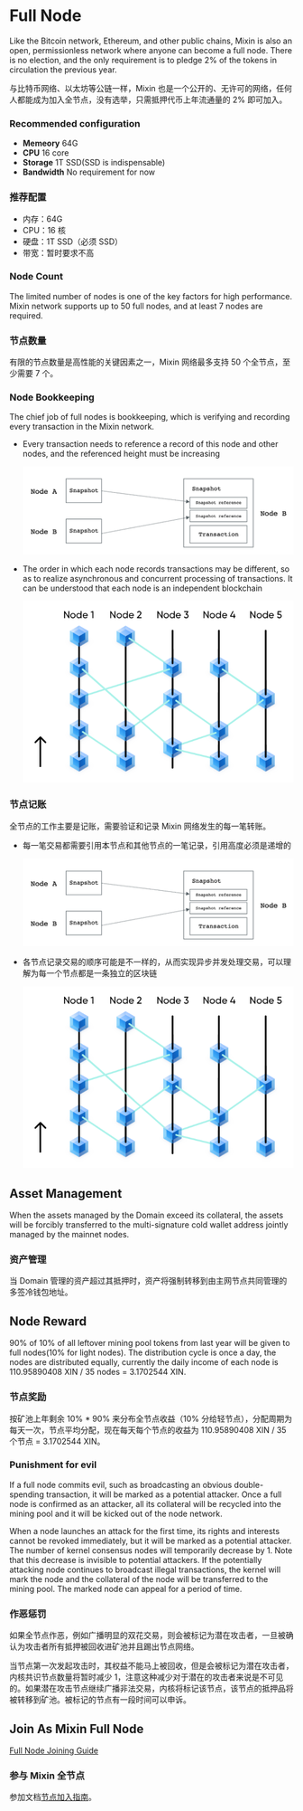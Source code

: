 # Full Node
Like the Bitcoin network, Ethereum, and other public chains, Mixin is also an open, permissionless network where anyone can become a full node. There is no election, and the only requirement is to pledge 2% of the tokens in circulation the previous year.

与比特币网络、以太坊等公链一样，Mixin 也是一个公开的、无许可的网络，任何人都能成为加入全节点，没有选举，只需抵押代币上年流通量的 2% 即可加入。

### Recommended configuration
- __Memeory__ 64G
- __CPU__ 16 core
- __Storage__ 1T SSD(SSD is indispensable)
- __Bandwidth__ No requirement for now

### 推荐配置

- 内存：64G
- CPU：16 核
- 硬盘：1T SSD（必须 SSD）
- 带宽：暂时要求不高

### Node Count
The limited number of nodes is one of the key factors for high performance. Mixin network supports up to 50 full nodes, and at least 7 nodes are required.

### 节点数量

有限的节点数量是高性能的关键因素之一，Mixin 网络最多支持 50 个全节点，至少需要 7 个。

### Node Bookkeeping
The chief job of full nodes is bookkeeping, which is verifying and recording every transaction in the Mixin network.

- Every transaction needs to reference a record of this node and other nodes, and the referenced height must be increasing

  ![交易引用](./full-node-transaction.png)

- The order in which each node records transactions may be different, so as to realize asynchronous and concurrent processing of transactions. It can be understood that each node is an independent blockchain

  ![DAG](./full-node-dag.png)



### 节点记账

全节点的工作主要是记账，需要验证和记录 Mixin 网络发生的每一笔转账。


- 每一笔交易都需要引用本节点和其他节点的一笔记录，引用高度必须是递增的

  ![交易引用](./full-node-transaction.png)

- 各节点记录交易的顺序可能是不一样的，从而实现异步并发处理交易，可以理解为每一个节点都是一条独立的区块链

  ![DAG](./full-node-dag.png)

## Asset Management

When the assets managed by the Domain exceed its collateral, the assets will be forcibly transferred to the multi-signature cold wallet address jointly managed by the mainnet nodes.

### 资产管理

当 Domain 管理的资产超过其抵押时，资产将强制转移到由主网节点共同管理的多签冷钱包地址。

## Node Reward

90% of 10% of all leftover mining pool tokens from last year will be given to full nodes(10% for light nodes). The distribution cycle is once a day, the nodes are distributed equally, currently the daily income of each node is 110.95890408 XIN / 35 nodes = 3.1702544 XIN.

### 节点奖励

按矿池上年剩余 10% * 90% 来分布全节点收益（10% 分给轻节点），分配周期为每天一次，节点平均分配，现在每天每个节点的收益为 110.95890408 XIN / 35 个节点 = 3.1702544 XIN。

### Punishment for evil

If a full node commits evil, such as broadcasting an obvious double-spending transaction, it will be marked as a potential attacker. Once a full node is confirmed as an attacker, all its collateral will be recycled into the mining pool and it will be kicked out of the node network.

When a node launches an attack for the first time, its rights and interests cannot be revoked immediately, but it will be marked as a potential attacker. The number of kernel consensus nodes will temporarily decrease by 1. Note that this decrease is invisible to potential attackers. If the potentially attacking node continues to broadcast illegal transactions, the kernel will mark the node and the collateral of the node will be transferred to the mining pool. The marked node can appeal for a period of time.

### 作恶惩罚

如果全节点作恶，例如广播明显的双花交易，则会被标记为潜在攻击者，一旦被确认为攻击者所有抵押被回收进矿池并且踢出节点网络。

当节点第一次发起攻击时，其权益不能马上被回收，但是会被标记为潜在攻击者，内核共识节点数量将暂时减少 1，注意这种减少对于潜在的攻击者来说是不可见的。如果潜在攻击节点继续广播非法交易，内核将标记该节点，该节点的抵押品将被转移到矿池。被标记的节点有一段时间可以申诉。

## Join As Mixin Full Node

[Full Node Joining Guide](../tutorials/full-node-join)

### 参与 Mixin 全节点

参加文档[节点加入指南](../tutorials/full-node-join)。
